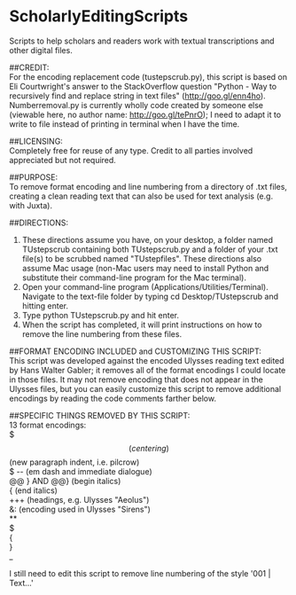 ScholarlyEditingScripts  
=======================

Scripts to help scholars and readers work with textual transcriptions and other digital files.  

##CREDIT:  
For the encoding replacement code (tustepscrub.py), this script is based on Eli Courtwright's answer to the StackOverflow question "Python - Way to recursively find and replace string in text files" (http://goo.gl/enn4ho). Numberremoval.py is currently wholly code created by someone else (viewable here, no author name: http://goo.gl/tePnrO); I need to adapt it to write to file instead of printing in terminal when I have the time.  

##LICENSING:  
Completely free for reuse of any type. Credit to all parties involved appreciated but not required.  

##PURPOSE:  
To remove format encoding and line numbering from a directory of .txt files, creating a clean reading text that can also be used for text analysis (e.g. with Juxta).  

##DIRECTIONS:   
1. These directions assume you have, on your desktop, a folder named TUstepscrub containing both TUstepscrub.py and a folder of your .txt file(s) to be scrubbed named "TUstepfiles". These directions also assume Mac usage (non-Mac users may need to install Python and substitute their command-line program for the Mac terminal).  
2. Open your command-line program (Applications/Utilities/Terminal). Navigate to the text-file folder by typing
	cd Desktop/TUstepscrub
and hitting enter.  
3. Type
	python TUstepscrub.py
and hit enter.  
4. When the script has completed, it will print instructions on how to remove the line numbering from these files.  

##FORMAT ENCODING INCLUDED and CUSTOMIZING THIS SCRIPT:  
This script was developed against the encoded Ulysses reading text edited by Hans Walter Gabler; it removes all of the format encodings I could locate in those files. It may not remove encoding that does not appear in the Ulysses files, but you can easily customize this script to remove additional encodings by reading the code comments farther below.  

##SPECIFIC THINGS REMOVED BY THIS SCRIPT:  
13 format encodings:    
$$$				(centering)    
$$				(new paragraph indent, i.e. pilcrow)    
$ --			(em dash and immediate dialogue)  
@@ } AND @@}	(begin italics)	  
{				(end italics)  
+++				(headings, e.g. Ulysses "Aeolus")  
&:				(encoding used in Ulysses "Sirens")  
**  
$   
{  
}  
_  
  
I still need to edit this script to remove line numbering of the style '001 | Text...'  
